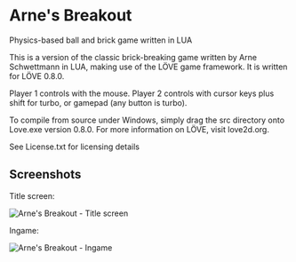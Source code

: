 Arne's Breakout
=============

Physics-based ball and brick game written in LUA

This is a version of the classic brick-breaking game written by Arne Schwettmann in LUA, making use of the LÖVE game framework. It is written for LÖVE 0.8.0.

Player 1 controls with the mouse.
Player 2 controls with cursor keys plus shift for turbo, or gamepad (any button is turbo).

To compile from source under Windows, simply drag the src directory onto Love.exe version 0.8.0. For more information on LÖVE, visit love2d.org.

See License.txt for licensing details

## Screenshots

Title screen:

![Arne's Breakout - Title screen](http://www.arneschwettmann.com/delme/screenshots/ArnesBreakout_shot0.jpg)

Ingame:

![Arne's Breakout - Ingame](http://www.arneschwettmann.com/delme/screenshots/ArnesBreakout_shot1.jpg)
